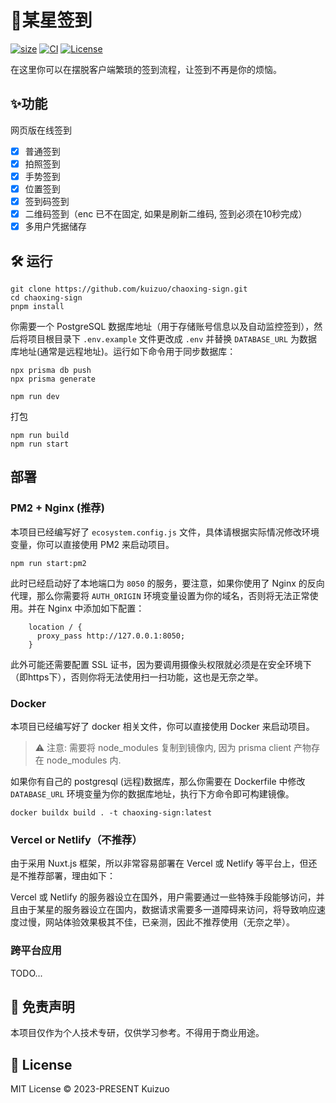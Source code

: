 # 🌟某星签到

<a href="https://www.npmjs.com/package/nuxt/v/rc"><img alt="size" src="https://img.shields.io/github/package-json/dependency-version/kuizuo/chaoxing-sign/dev/nuxt?style=flat&colorA=002438&colorB=28CF8D"></a> <a href="https://github.com/kuizuo/chaoxing-sign/actions/workflows/ci.yml"><img alt="CI" src="https://img.shields.io/github/workflow/status/kuizuo/chaoxing-sign/ci?label=ci&logo=github"></a>  <a href="https://github.com/kuizuo/chaoxing-sign/tree/HEAD/LICENSE"><img alt="License" src="https://img.shields.io/github/license/kuizuo/chaoxing-sign?style=flat&colorA=002438&colorB=28CF8D" /></a>

在这里你可以在摆脱客户端繁琐的签到流程，让签到不再是你的烦恼。

## ✨功能

网页版在线签到

- [x] 普通签到
- [x] 拍照签到
- [x] 手势签到
- [x] 位置签到
- [x] 签到码签到
- [x] 二维码签到（enc 已不在固定, 如果是刷新二维码, 签到必须在10秒完成）
- [x] 多用户凭据储存

## 🛠 运行

```shell
git clone https://github.com/kuizuo/chaoxing-sign.git
cd chaoxing-sign
pnpm install
```

你需要一个 PostgreSQL 数据库地址（用于存储账号信息以及自动监控签到），然后将项目根目录下 `.env.example` 文件更改成 `.env` 并替换 `DATABASE_URL` 为数据库地址(通常是远程地址)。运行如下命令用于同步数据库：

```shell
npx prisma db push
npx prisma generate
```

```shell
npm run dev
```

打包

```shell
npm run build
npm run start
```

## 部署

### PM2 + Nginx (推荐)

本项目已经编写好了 `ecosystem.config.js` 文件，具体请根据实际情况修改环境变量，你可以直接使用 PM2 来启动项目。

```shell
npm run start:pm2
```

此时已经启动好了本地端口为 `8050` 的服务，要注意，如果你使用了 Nginx 的反向代理，那么你需要将 `AUTH_ORIGIN` 环境变量设置为你的域名，否则将无法正常使用。并在 Nginx 中添加如下配置：

```nginx
    location / {
      proxy_pass http://127.0.0.1:8050;
    }
```

此外可能还需要配置 SSL 证书，因为要调用摄像头权限就必须是在安全环境下（即https下），否则你将无法使用扫一扫功能，这也是无奈之举。

### Docker

本项目已经编写好了 docker 相关文件，你可以直接使用 Docker 来启动项目。

> ⚠️ 注意: 需要将 node_modules 复制到镜像内, 因为 prisma client 产物存在 node_modules 内.

如果你有自己的 postgresql (远程)数据库，那么你需要在 Dockerfile 中修改 `DATABASE_URL` 环境变量为你的数据库地址，执行下方命令即可构建镜像。

```shell
docker buildx build . -t chaoxing-sign:latest
```

### Vercel or Netlify（不推荐）

由于采用 Nuxt.js 框架，所以非常容易部署在 Vercel 或 Netlify 等平台上，但还是不推荐部署，理由如下：

Vercel 或 Netlify 的服务器设立在国外，用户需要通过一些特殊手段能够访问，并且由于某星的服务器设立在国内，数据请求需要多一道障碍来访问，将导致响应速度过慢，网站体验效果极其不佳，已亲测，因此不推荐使用（无奈之举）。

### 跨平台应用

TODO...

## 🤝 免责声明

本项目仅作为个人技术专研，仅供学习参考。不得用于商业用途。

## 📝 License

MIT License © 2023-PRESENT Kuizuo